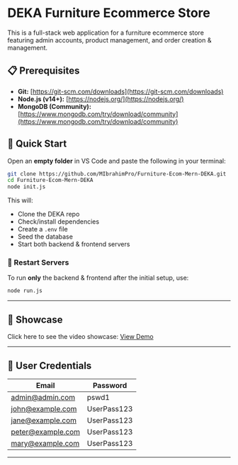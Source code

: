 # DEKA Furniture Ecommerce Store

This is a full-stack web application for a furniture ecommerce store featuring admin accounts, product management, and order creation & management.

## 📋 Prerequisites

* **Git:** [https://git-scm.com/downloads](https://git-scm.com/downloads)
* **Node.js (v14+):** [https://nodejs.org/](https://nodejs.org/)
* **MongoDB (Community):** [https://www.mongodb.com/try/download/community](https://www.mongodb.com/try/download/community)

## 🚀 Quick Start

Open an **empty folder** in VS Code and paste the following in your terminal:

```bash
git clone https://github.com/MIbrahimPro/Furniture-Ecom-Mern-DEKA.git
cd Furniture-Ecom-Mern-DEKA
node init.js
```

This will:

* Clone the DEKA repo
* Check/install dependencies
* Create a `.env` file
* Seed the database
* Start both backend & frontend servers

### 🔄 Restart Servers

To run **only** the backend & frontend after the initial setup, use:

```bash
node run.js
```



---

## 🎥 Showcase

Click here to see the video showcase: [View Demo](https://MIbrahimPro.github.io/Furniture-Ecom-Mern-DEKA/)

---

## 🔐 User Credentials

| Email                                         | Password    |
| --------------------------------------------- | ----------- |
| [admin@admin.com](mailto:admin@admin.com)     | pswd1       |
| [john@example.com](mailto:john@example.com)   | UserPass123 |
| [jane@example.com](mailto:jane@example.com)   | UserPass123 |
| [peter@example.com](mailto:peter@example.com) | UserPass123 |
| [mary@example.com](mailto:mary@example.com)   | UserPass123 |

---
